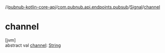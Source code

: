 //[pubnub-kotlin-core-api](../../../index.md)/[com.pubnub.api.endpoints.pubsub](../index.md)/[Signal](index.md)/[channel](channel.md)

# channel

[jvm]\
abstract val [channel](channel.md): [String](https://kotlinlang.org/api/latest/jvm/stdlib/kotlin/-string/index.html)
